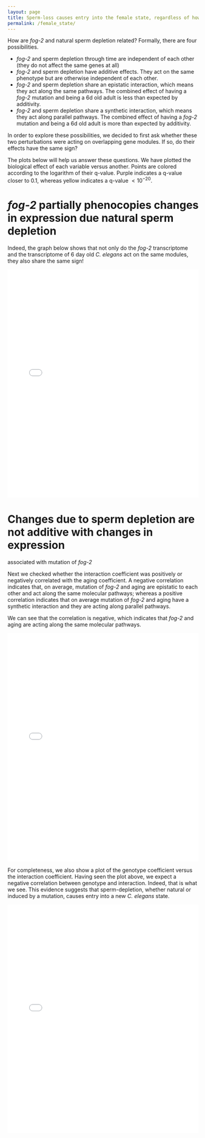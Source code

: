 ```yaml
---
layout: page
title: Sperm-loss causes entry into the female state, regardless of how sperm is lost
permalink: /female_state/
---
```


How are *fog-2* and natural sperm depletion related? Formally, there are four
possibilities.

* *fog-2* and sperm depletion through time are independent of each other
(they do not affect the same genes at all)
* *fog-2* and sperm depletion have additive effects. They act on the same
phenotype but are otherwise independent of each other.
* *fog-2* and sperm depletion share an epistatic interaction, which means they
act along the same pathways. The combined effect of having a *fog-2* mutation
and being a 6d old adult is less than expected by additivity.
* *fog-2* and sperm depletion share a synthetic interaction, which means they
act along parallel pathways. The combined effect of having a *fog-2* mutation
and being a 6d old adult is more than expected by additivity.

In order to explore these possibilities, we decided to first ask whether
these two perturbations were acting on overlapping gene modules. If so, do their
effects have the same sign?

The plots below will help us answer these questions. We have plotted the
biological effect of each variable versus another. Points are colored according
to the logarithm of their q-value. Purple indicates a q-value closer to 0.1,
whereas yellow indicates a q-value $<10^{-20}$.

# *fog-2* partially phenocopies changes in expression due natural sperm depletion

Indeed, the graph below shows that not only do the *fog-2* transcriptome and the
transcriptome of 6 day old *C. elegans* act on the same modules, they also share
the same sign!

<iframe src="{{ site.baseurl }}/plots/aging_vs_genotype.html"
    style="max-width = 100%"
    sandbox="allow-same-origin allow-scripts"
    width="100%"
    height="600"
    scrolling="no"
    seamless="seamless"
    frameborder="0">
</iframe>


# Changes due to sperm depletion are not additive with changes in expression
associated with mutation of *fog-2*

Next we checked whether the interaction coefficient was positively or negatively
correlated with the aging coefficient. A negative correlation indicates that,
on average, mutation of *fog-2* and aging are epistatic to each other and act
along the same molecular pathways; whereas a positive correlation indicates that
on average mutation of *fog-2* and aging have a synthetic interaction and they are
acting along parallel pathways.

We can see that the correlation is negative, which indicates that *fog-2* and
aging are acting along the same molecular pathways.

<iframe src="{{ site.baseurl }}/plots/aging_vs_interaction.html"
    style="max-width = 100%"
    sandbox="allow-same-origin allow-scripts"
    width="100%"
    height="600"
    scrolling="no"
    seamless="seamless"
    frameborder="0">
</iframe>

For completeness, we also show a plot of the genotype coefficient versus the
interaction coefficient. Having seen the plot above, we expect a negative
correlation between genotype and interaction. Indeed, that is what we see.
This evidence suggests that sperm-depletion, whether natural or induced by a
mutation, causes entry into a new *C. elegans* state.

<iframe src="{{ site.baseurl }}/plots/genotype_vs_interaction.html"
    style="max-width = 100%"
    sandbox="allow-same-origin allow-scripts"
    width="100%"
    height="600"
    scrolling="no"
    seamless="seamless"
    frameborder="0">
</iframe>

